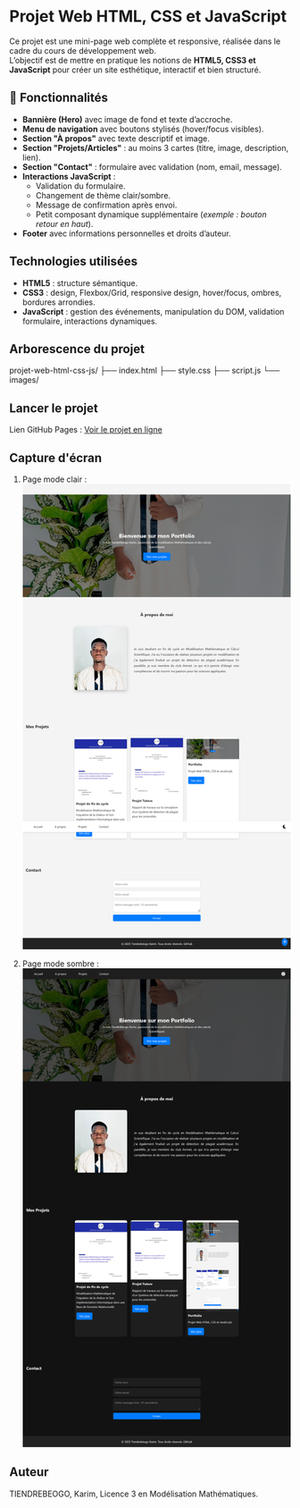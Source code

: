 # Projet Web HTML, CSS et JavaScript  

Ce projet est une mini-page web complète et responsive, réalisée dans le cadre du cours de développement web.  
L’objectif est de mettre en pratique les notions de **HTML5, CSS3 et JavaScript** pour créer un site esthétique, interactif et bien structuré.  

## 🎯 Fonctionnalités  

- **Bannière (Hero)** avec image de fond et texte d’accroche.  
- **Menu de navigation** avec boutons stylisés (hover/focus visibles).  
- **Section "À propos"** avec texte descriptif et image.  
- **Section "Projets/Articles"** : au moins 3 cartes (titre, image, description, lien).  
- **Section "Contact"** : formulaire avec validation (nom, email, message).  
- **Interactions JavaScript** :  
  - Validation du formulaire.  
  - Changement de thème clair/sombre.  
  - Message de confirmation après envoi.  
  - Petit composant dynamique supplémentaire (*exemple : bouton retour en haut*).  
- **Footer** avec informations personnelles et droits d’auteur.  

## Technologies utilisées  

- **HTML5** : structure sémantique.  
- **CSS3** : design, Flexbox/Grid, responsive design, hover/focus, ombres, bordures arrondies.  
- **JavaScript** : gestion des événements, manipulation du DOM, validation formulaire, interactions dynamiques. 


## Arborescence du projet  

projet-web-html-css-js/
├── index.html
├── style.css
├── script.js
└── images/


## Lancer le projet  

  Lien GitHub Pages : [Voir le projet en ligne](https://karimtiendrebeogo.github.io/projet-web-html-css-js)



## Capture d'écran  

1. Page mode clair :  
![Aperçu de la page clair](./images/portfolio1.png)

2. Page mode sombre :  
![Aperçu de la page sombre](./images/portfolio_dark.png)


## Auteur
TIENDREBEOGO, Karim, Licence 3 en Modélisation Mathématiques.